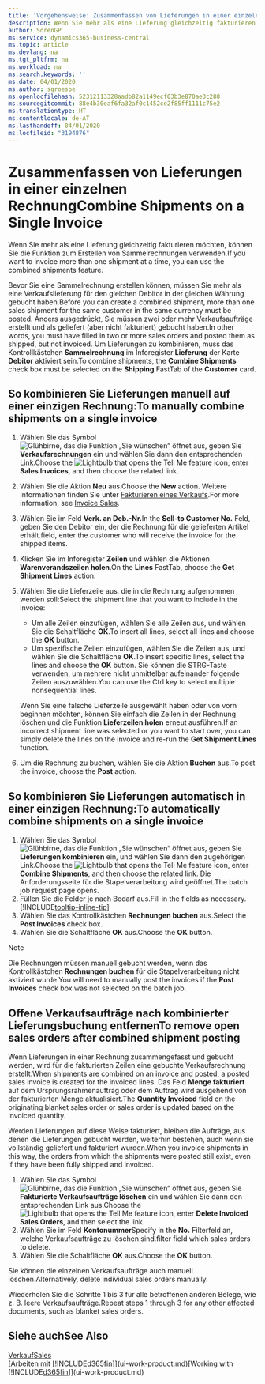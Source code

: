 ```yaml
---
title: 'Vorgehensweise: Zusammenfassen von Lieferungen in einer einzelnen Rechnung | Microsoft Docs'
description: Wenn Sie mehr als eine Lieferung gleichzeitig fakturieren möchten, können Sie die Funktion zum Erstellen von Sammelrechnungen verwenden.
author: SorenGP
ms.service: dynamics365-business-central
ms.topic: article
ms.devlang: na
ms.tgt_pltfrm: na
ms.workload: na
ms.search.keywords: ''
ms.date: 04/01/2020
ms.author: sgroespe
ms.openlocfilehash: 52312113328aadb82a1149ecf03b3e870ae3c288
ms.sourcegitcommit: 88e4b30eaf6fa32af0c1452ce2f85ff1111c75e2
ms.translationtype: HT
ms.contentlocale: de-AT
ms.lasthandoff: 04/01/2020
ms.locfileid: "3194876"
---
```

# <a name="combine-shipments-on-a-single-invoice"></a><span data-ttu-id="c6ada-103">Zusammenfassen von Lieferungen in einer einzelnen Rechnung</span><span class="sxs-lookup"><span data-stu-id="c6ada-103">Combine Shipments on a Single Invoice</span></span>
<span data-ttu-id="c6ada-104">Wenn Sie mehr als eine Lieferung gleichzeitig fakturieren möchten, können Sie die Funktion zum Erstellen von Sammelrechnungen verwenden.</span><span class="sxs-lookup"><span data-stu-id="c6ada-104">If you want to invoice more than one shipment at a time, you can use the combined shipments feature.</span></span>  

 <span data-ttu-id="c6ada-105">Bevor Sie eine Sammelrechnung erstellen können, müssen Sie mehr als eine Verkaufslieferung für den gleichen Debitor in der gleichen Währung gebucht haben.</span><span class="sxs-lookup"><span data-stu-id="c6ada-105">Before you can create a combined shipment, more than one sales shipment for the same customer in the same currency must be posted.</span></span> <span data-ttu-id="c6ada-106">Anders ausgedrückt, Sie müssen zwei oder mehr Verkaufsaufträge erstellt und als geliefert (aber nicht fakturiert) gebucht haben.</span><span class="sxs-lookup"><span data-stu-id="c6ada-106">In other words, you must have filled in two or more sales orders and posted them as shipped, but not invoiced.</span></span> <span data-ttu-id="c6ada-107">Um Lieferungen zu kombinieren, muss das Kontrollkästchen **Sammelrechnung** im Inforegister **Lieferung** der Karte **Debitor** aktiviert sein.</span><span class="sxs-lookup"><span data-stu-id="c6ada-107">To combine shipments, the **Combine Shipments** check box must be selected on the **Shipping** FastTab of the **Customer** card.</span></span>  

## <a name="to-manually-combine-shipments-on-a-single-invoice"></a><span data-ttu-id="c6ada-108">So kombinieren Sie Lieferungen manuell auf einer einzigen Rechnung:</span><span class="sxs-lookup"><span data-stu-id="c6ada-108">To manually combine shipments on a single invoice</span></span>  
1. <span data-ttu-id="c6ada-109">Wählen Sie das Symbol ![Glühbirne, das die Funktion „Sie wünschen“ öffnet](media/ui-search/search_small.png "Tell Me-Funktion") aus, geben Sie **Verkaufsrechnungen** ein und wählen Sie dann den entsprechenden Link.</span><span class="sxs-lookup"><span data-stu-id="c6ada-109">Choose the ![Lightbulb that opens the Tell Me feature](media/ui-search/search_small.png "Tell me what you want to do") icon, enter **Sales Invoices**, and then choose the related link.</span></span>  
2. <span data-ttu-id="c6ada-110">Wählen Sie die Aktion **Neu** aus.</span><span class="sxs-lookup"><span data-stu-id="c6ada-110">Choose the **New** action.</span></span> <span data-ttu-id="c6ada-111">Weitere Informationen finden Sie unter [Fakturieren eines Verkaufs](sales-how-invoice-sales.md).</span><span class="sxs-lookup"><span data-stu-id="c6ada-111">For more information, see [Invoice Sales](sales-how-invoice-sales.md).</span></span>
3. <span data-ttu-id="c6ada-112">Wählen Sie im Feld **Verk. an Deb.-Nr.**</span><span class="sxs-lookup"><span data-stu-id="c6ada-112">In the **Sell-to Customer No.**</span></span> <span data-ttu-id="c6ada-113">Feld, geben Sie den Debitor ein, der die Rechnung für die gelieferten Artikel erhält.</span><span class="sxs-lookup"><span data-stu-id="c6ada-113">field, enter the customer who will receive the invoice for the shipped items.</span></span>  
4. <span data-ttu-id="c6ada-114">Klicken Sie im Inforegister **Zeilen** und wählen die  Aktionen **Warenverandszeilen holen**.</span><span class="sxs-lookup"><span data-stu-id="c6ada-114">On the **Lines** FastTab, choose the **Get Shipment Lines** action.</span></span>  
5. <span data-ttu-id="c6ada-115">Wählen Sie die Lieferzeile aus, die in die Rechnung aufgenommen werden soll:</span><span class="sxs-lookup"><span data-stu-id="c6ada-115">Select the shipment line that you want to include in the invoice:</span></span>  

    - <span data-ttu-id="c6ada-116">Um alle Zeilen einzufügen, wählen Sie alle Zeilen aus, und wählen Sie die Schaltfläche **OK**.</span><span class="sxs-lookup"><span data-stu-id="c6ada-116">To insert all lines, select all lines and choose the **OK** button.</span></span>  
    - <span data-ttu-id="c6ada-117">Um spezifische Zeilen einzufügen, wählen Sie die Zeilen aus, und wählen Sie die Schaltfläche **OK**.</span><span class="sxs-lookup"><span data-stu-id="c6ada-117">To insert specific lines, select the lines and choose the **OK** button.</span></span> <span data-ttu-id="c6ada-118">Sie können die STRG-Taste verwenden, um mehrere nicht unmittelbar aufeinander folgende Zeilen auszuwählen.</span><span class="sxs-lookup"><span data-stu-id="c6ada-118">You can use the Ctrl key to select multiple nonsequential lines.</span></span>  

    <span data-ttu-id="c6ada-119">Wenn Sie eine falsche Lieferzeile ausgewählt haben oder von vorn beginnen möchten, können Sie einfach die Zeilen in der Rechnung löschen und die Funktion **Lieferzeilen holen** erneut ausführen.</span><span class="sxs-lookup"><span data-stu-id="c6ada-119">If an incorrect shipment line was selected or you want to start over, you can simply delete the lines on the invoice and re-run the **Get Shipment Lines** function.</span></span>  
7. <span data-ttu-id="c6ada-120">Um die Rechnung zu buchen, wählen Sie die Aktion **Buchen** aus.</span><span class="sxs-lookup"><span data-stu-id="c6ada-120">To post the invoice, choose the **Post** action.</span></span>  

## <a name="to-automatically-combine-shipments-on-a-single-invoice"></a><span data-ttu-id="c6ada-121">So kombinieren Sie Lieferungen automatisch in einer einzigen Rechnung:</span><span class="sxs-lookup"><span data-stu-id="c6ada-121">To automatically combine shipments on a single invoice</span></span>  
1. <span data-ttu-id="c6ada-122">Wählen Sie das Symbol ![Glühbirne, das die Funktion „Sie wünschen“ öffnet](media/ui-search/search_small.png "Tell Me-Funktion") aus, geben Sie **Lieferungen kombinieren** ein, und wählen Sie dann den zugehörigen Link.</span><span class="sxs-lookup"><span data-stu-id="c6ada-122">Choose the ![Lightbulb that opens the Tell Me feature](media/ui-search/search_small.png "Tell me what you want to do") icon, enter **Combine Shipments**, and then choose the related link.</span></span> <span data-ttu-id="c6ada-123">Die Anforderungsseite für die Stapelverarbeitung wird geöffnet.</span><span class="sxs-lookup"><span data-stu-id="c6ada-123">The batch job request page opens.</span></span>  
2. <span data-ttu-id="c6ada-124">Füllen Sie die Felder je nach Bedarf aus.</span><span class="sxs-lookup"><span data-stu-id="c6ada-124">Fill in the fields as necessary.</span></span> [!INCLUDE[tooltip-inline-tip](includes/tooltip-inline-tip_md.md)]
3. <span data-ttu-id="c6ada-125">Wählen Sie das Kontrollkästchen **Rechnungen buchen** aus.</span><span class="sxs-lookup"><span data-stu-id="c6ada-125">Select the **Post Invoices** check box.</span></span>  
4.  <span data-ttu-id="c6ada-126">Wählen Sie die Schaltfläche **OK** aus.</span><span class="sxs-lookup"><span data-stu-id="c6ada-126">Choose the **OK** button.</span></span>  

> [!NOTE]  
>  <span data-ttu-id="c6ada-127">Die Rechnungen müssen manuell gebucht werden, wenn das Kontrollkästchen **Rechnungen buchen** für die Stapelverarbeitung nicht aktiviert wurde.</span><span class="sxs-lookup"><span data-stu-id="c6ada-127">You will need to manually post the invoices if the **Post Invoices** check box was not selected on the batch job.</span></span>  

## <a name="to-remove-open-sales-orders-after-combined-shipment-posting"></a><span data-ttu-id="c6ada-128">Offene Verkaufsaufträge nach kombinierter Lieferungsbuchung entfernen</span><span class="sxs-lookup"><span data-stu-id="c6ada-128">To remove open sales orders after combined shipment posting</span></span> 
<span data-ttu-id="c6ada-129">Wenn Lieferungen in einer Rechnung zusammengefasst und gebucht werden, wird für die fakturierten Zeilen eine gebuchte Verkaufsrechnung erstellt.</span><span class="sxs-lookup"><span data-stu-id="c6ada-129">When shipments are combined on an invoice and posted, a posted sales invoice is created for the invoiced lines.</span></span> <span data-ttu-id="c6ada-130">Das Feld **Menge fakturiert** auf dem Ursprungsrahmenauftrag oder dem Auftrag wird ausgehend von der fakturierten Menge aktualisiert.</span><span class="sxs-lookup"><span data-stu-id="c6ada-130">The **Quantity Invoiced** field on the originating blanket sales order or sales order is updated based on the invoiced quantity.</span></span>  

<span data-ttu-id="c6ada-131">Werden Lieferungen auf diese Weise fakturiert, bleiben die Aufträge, aus denen die Lieferungen gebucht werden, weiterhin bestehen, auch wenn sie vollständig geliefert und fakturiert wurden.</span><span class="sxs-lookup"><span data-stu-id="c6ada-131">When you invoice shipments in this way, the orders from which the shipments were posted still exist, even if they have been fully shipped and invoiced.</span></span>   

1. <span data-ttu-id="c6ada-132">Wählen Sie das Symbol ![Glühbirne, das die Funktion „Sie wünschen“ öffnet](media/ui-search/search_small.png "Tell Me-Funktion") aus, geben Sie **Fakturierte Verkaufsaufträge löschen** ein und wählen Sie dann den entsprechenden Link aus.</span><span class="sxs-lookup"><span data-stu-id="c6ada-132">Choose the ![Lightbulb that opens the Tell Me feature](media/ui-search/search_small.png "Tell me what you want to do") icon, enter **Delete Invoiced Sales Orders**, and then select the link.</span></span>  
2. <span data-ttu-id="c6ada-133">Wählen Sie im Feld **Kontonummer**</span><span class="sxs-lookup"><span data-stu-id="c6ada-133">Specify in the **No.**</span></span> <span data-ttu-id="c6ada-134">Filterfeld an, welche Verkaufsaufträge zu löschen sind.</span><span class="sxs-lookup"><span data-stu-id="c6ada-134">filter field which sales orders to delete.</span></span>  
3. <span data-ttu-id="c6ada-135">Wählen Sie die Schaltfläche **OK** aus.</span><span class="sxs-lookup"><span data-stu-id="c6ada-135">Choose the **OK** button.</span></span>  

<span data-ttu-id="c6ada-136">Sie können die einzelnen Verkaufsaufträge auch manuell löschen.</span><span class="sxs-lookup"><span data-stu-id="c6ada-136">Alternatively, delete individual sales orders manually.</span></span>  

<span data-ttu-id="c6ada-137">Wiederholen Sie die Schritte 1 bis 3 für alle betroffenen anderen Belege, wie z. B. leere Verkaufsaufträge.</span><span class="sxs-lookup"><span data-stu-id="c6ada-137">Repeat steps 1 through 3 for any other affected documents, such as blanket sales orders.</span></span>

## <a name="see-also"></a><span data-ttu-id="c6ada-138">Siehe auch</span><span class="sxs-lookup"><span data-stu-id="c6ada-138">See Also</span></span>  
[<span data-ttu-id="c6ada-139">Verkauf</span><span class="sxs-lookup"><span data-stu-id="c6ada-139">Sales</span></span>](sales-manage-sales.md)  
<span data-ttu-id="c6ada-140">[Arbeiten mit [!INCLUDE[d365fin](includes/d365fin_md.md)]](ui-work-product.md)</span><span class="sxs-lookup"><span data-stu-id="c6ada-140">[Working with [!INCLUDE[d365fin](includes/d365fin_md.md)]](ui-work-product.md)</span></span>
